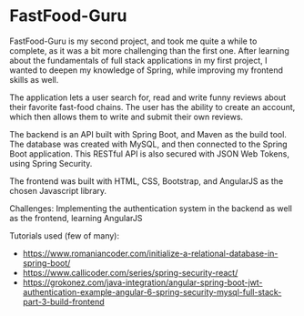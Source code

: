 # FastFood-Guru

FastFood-Guru is my second project, and took me quite a while to complete, as it was a bit more challenging than the first one. After learning about the fundamentals of full stack applications in my first project, I wanted to deepen my knowledge of Spring, while improving my frontend skills as well.


The application lets a user search for, read and write funny reviews about their favorite fast-food chains. The user has the ability to create an account, which then allows them to write and submit their own reviews.


The backend is an API built with Spring Boot, and Maven as the build tool. The database was created with MySQL, and then connected to the Spring Boot application. This RESTful API is also secured with JSON Web Tokens, using Spring Security.

The frontend was built with HTML, CSS, Bootstrap, and AngularJS as the chosen Javascript library.

Challenges: Implementing the authentication system in the backend as well as the frontend, learning AngularJS

Tutorials used (few of many):
- https://www.romaniancoder.com/initialize-a-relational-database-in-spring-boot/
- https://www.callicoder.com/series/spring-security-react/
- https://grokonez.com/java-integration/angular-spring-boot-jwt-authentication-example-angular-6-spring-security-mysql-full-stack-part-3-build-frontend
